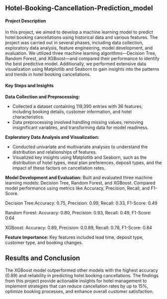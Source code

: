 ## Hotel-Booking-Cancellation-Prediction_model
#### Project Description
In this project, we aimed to develop a machine learning model to predict hotel booking cancellations using historical data and various features. The project was carried out in several phases, including data collection, exploratory data analysis, feature engineering, model development, and evaluation. We utilized three machine learning algorithms—Decision Tree, Random Forest, and XGBoost—and compared their performance to identify the best predictive model. Additionally, we performed extensive data visualization using Matplotlib and Seaborn to gain insights into the patterns and trends in hotel booking cancellations.

#### Key Steps and Insights
**Data Collection and Preprocessing:**
- Collected a dataset containing 119,390 entries with 36 features, including booking details, customer information, and hotel characteristics.
- Data preprocessing involved handling missing values, removing insignificant variables, and transforming data for model readiness.

**Exploratory Data Analysis and Visualization:**
- Conducted univariate and multivariate analyses to understand the distribution and relationships of features.
- Visualized key insights using Matplotlib and Seaborn, such as the distribution of hotel types, meal plan preferences, deposit types, and the impact of these factors on cancellation rates.

**Model Development and Evaluation:**
Built and evaluated three machine learning models: Decision Tree, Random Forest, and XGBoost.
Compared model performance using metrics like Accuracy, Precision, Recall, and F1-Score.

Decision Tree:Accuracy: 0.75, Precision: 0.99, Recall: 0.33, F1-Score: 0.49

Random Forest: Accuracy: 0.80, Precision: 0.93, Recall: 0.49, F1-Score: 0.64

XGBoost: Accuracy: 0.89, Precision: 0.0.89, Recall: 0.78, F1-Score: 0.84

**Feature Importance:**
Key features included lead time, deposit type, customer type, and booking changes.

## Results and Conclusion
The XGBoost model outperformed other models with the highest accuracy (0.89) and reliability in predicting hotel booking cancellations. The findings from this project provide actionable insights for hotel management to implement strategies that can reduce cancellation rates by up to 15%, optimize booking processes, and enhance overall customer satisfaction.
